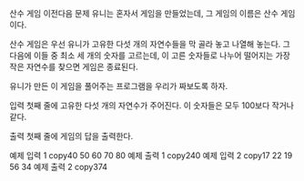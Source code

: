 산수 게임
이전다음
문제
유니는 혼자서 게임을 만들었는데, 그 게임의 이름은 산수 게임이다.

산수 게임은 우선 유니가 고유한 다섯 개의 자연수들을 막 골라 놓고 나열해 놓는다. 그 다음에 이들 중 최소 세 개의 숫자를 고르는데, 이 고른 숫자들로 나누어 떨어지는 가장 작은 자연수를 찾으면 게임은 종료된다.

유니가 만든 이 게임을 풀어주는 프로그램을 우리가 짜보도록 하자.

입력
첫째 줄에 고유한 다섯 개의 자연수가 주어진다. 이 숫자들은 모두 100보다 작거나 같다.

출력
첫째 줄에 게임의 답을 출력한다.

예제 입력 1
copy40 50 60 70 80
예제 출력 1
copy240
예제 입력 2
copy17 22 19 56 34
예제 출력 2
copy374